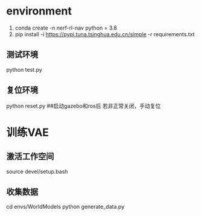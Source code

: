 # environment
1. conda create -n nerf-rl-nav python = 3.8
2. pip install -i https://pypi.tuna.tsinghua.edu.cn/simple -r requirements.txt

## 测试环境
python test.py

## 复位环境
python reset.py     ##启动gazebo和ros后 若非正常关闭，手动复位

# 训练VAE
## 激活工作空间
source devel/setup.bash

## 收集数据
cd envs/WorldModels
python generate_data.py